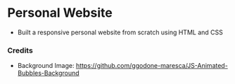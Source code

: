 # Personal Website

* Built a responsive personal website from scratch using HTML and CSS

### Credits
* Background Image: https://github.com/ggodone-maresca/JS-Animated-Bubbles-Background

